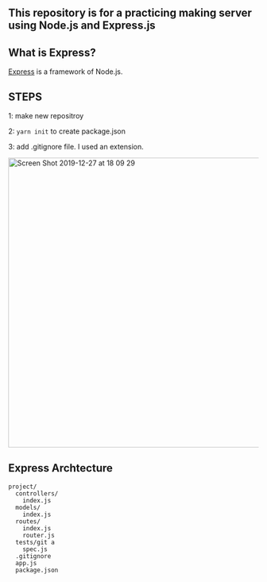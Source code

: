 ## This repository is for a practicing making server using Node.js and Express.js


## What is Express?

[Express](http://expressjs.com/) is a framework of Node.js.



## STEPS 
1: make new repositroy

2: ```yarn init```  to create package.json

3: add .gitignore file. I used an extension.

<img width="583" alt="Screen Shot 2019-12-27 at 18 09 29" src="https://user-images.githubusercontent.com/45124890/71510991-16dd4880-28d4-11ea-97f9-cc080072727b.png">



## Express Archtecture
```
project/
  controllers/
    index.js
  models/
    index.js
  routes/
    index.js
    router.js
  tests/git a
    spec.js
  .gitignore
  app.js
  package.json
```